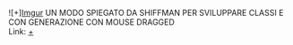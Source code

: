 ![+][Imgur](https://i.imgur.com/CpiowdF.jpg) 
UN MODO SPIEGATO DA SHIFFMAN PER SVILUPPARE CLASSI E CON GENERAZIONE CON MOUSE DRAGGED  
Link: [+](https://editor.p5js.org/r.babolin@gmail.com/full/ehjQgCCM9)
 
